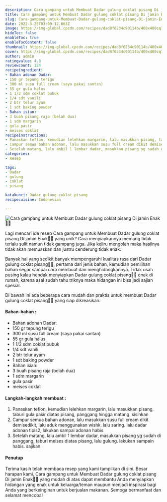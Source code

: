 ```yaml
---
description: Cara gampang untuk Membuat Dadar gulung coklat pisang Di jamin Enak"
title: Cara gampang untuk Membuat Dadar gulung coklat pisang Di jamin Enak
slug: Cara-gampang-untuk-Membuat-Dadar-gulung-coklat-pisang-Di-jamin-Enak
date: 2022-3-25T03:09:12.063Z
image: https://img-global.cpcdn.com/recipes/dad8f6234c90114b/400x400cq70/photo.jpg
hideToc: false
enableToc: true
enableTocContent: false
thumbnail: https://img-global.cpcdn.com/recipes/dad8f6234c90114b/400x400cq70/photo.jpg
cover: https://img-global.cpcdn.com/recipes/dad8f6234c90114b/400x400cq70/photo.jpg
author: admin
ratingvalue: 4.8
reviewcount: 124
recipeingredient:
- Bahan adonan Dadar:
- 150 gr tepung terigu
- 300 ml susu full cream (saya pakai santan)
- 55 gr gula halus
- 1 1/2 sdm coklat bubuk
- 1/4 sdt vanili
- 2 btr telur ayam
- 1 sdt baking powder
- Bahan isian:
- 3 buah pisang raja (belah dua)
- 1 sdm margarin
- gula pasir
- meises coklat
recipeinstructions:
- Panaskan teflon, kemudian lelehkan margarin, lalu masukkan pisang, taburi gula pasir diatas pisang, panggang hingga matang. sisihkan
- Campur semua bahan adonan, lalu masukkan susu full cream dikit demisedikit, lalu aduk menggunakan wishk. lalu saring. lalu dadar adonan tipis2, lakukan sampai adonan habis
- Setelah matang, lalu ambil 1 lembar dadar, masukkan pisang yg sudah di panggang, taburi meises diatas pisang, lalu gulung. lakukan sampain habis. sajikan
categories:
- Resep

tags:
- Dadar
- gulung
- coklat
- pisang

katakunci: Dadar gulung coklat pisang
recipecuisine: Indonesian

---
```


![Cara gampang untuk Membuat Dadar gulung coklat pisang Di jamin Enak👩‍🍳](https://img-global.cpcdn.com/recipes/dad8f6234c90114b/400x400cq70/photo.jpg)

Lagi mencari ide resep Cara gampang untuk Membuat Dadar gulung coklat pisang Di jamin Enak👩‍🍳 yang unik? Cara menyiapkannya memang tidak terlalu sulit namun tidak gampang juga. Jika keliru mengolah maka hasilnya tidak akan memuaskan dan justru cenderung tidak enak.

Banyak hal yang sedikit banyak mempengaruhi kualitas rasa dari Dadar gulung coklat pisang👩‍🍳, pertama dari jenis bahan, kemudian pemilihan bahan segar sampai cara membuat dan menghidangkannya. Tidak usah pusing kalau hendak menyiapkan Dadar gulung coklat pisang👩‍🍳 enak di rumah, karena asal sudah tahu triknya maka hidangan ini bisa jadi sajian spesial.

Di bawah ini ada beberapa cara mudah dan praktis untuk membuat Dadar gulung coklat pisang👩‍🍳 yang siap dikreasikan.

<!--inarticleads1-->

#### Bahan-bahan :

- Bahan adonan Dadar:
- 150 gr tepung terigu
- 300 ml susu full cream (saya pakai santan)
- 55 gr gula halus
- 1 1/2 sdm coklat bubuk
- 1/4 sdt vanili
- 2 btr telur ayam
- 1 sdt baking powder
- Bahan isian:
- 3 buah pisang raja (belah dua)
- 1 sdm margarin
- gula pasir
- meises coklat

<!--inarticleads2-->

#### Langkah-langkah membuat :

1. Panaskan teflon, kemudian lelehkan margarin, lalu masukkan pisang, taburi gula pasir diatas pisang, panggang hingga matang. sisihkan
1. Campur semua bahan adonan, lalu masukkan susu full cream dikit demisedikit, lalu aduk menggunakan wishk. lalu saring. lalu dadar adonan tipis2, lakukan sampai adonan habis
1. Setelah matang, lalu ambil 1 lembar dadar, masukkan pisang yg sudah di panggang, taburi meises diatas pisang, lalu gulung. lakukan sampain habis. sajikan

#### Penutup

Terima kasih telah membaca resep yang kami tampilkan di sini. Besar harapan kami, Cara gampang untuk Membuat Dadar gulung coklat pisang Di jamin Enak👩‍🍳 yang mudah di atas dapat membantu Anda menyiapkan hidangan yang enak untuk keluarga/teman maupun menjadi inspirasi bagi Anda yang berkeinginan untuk berjualan makanan. Semoga bermanfaat dan selamat mencoba!